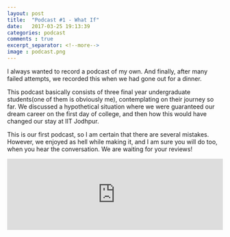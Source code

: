 ```yaml
---
layout: post
title:  "Podcast #1 - What If"
date:   2017-03-25 19:13:39
categories: podcast
comments : true
excerpt_separator: <!--more-->
image : podcast.png
---
```


I always wanted to record a podcast of my own. And finally, after many failed attempts, we recorded this
when we had gone out for a dinner.

This podcast basically consists of three final year undergraduate students(one of them is obviously me), contemplating on their journey so far. We discussed a hypothetical situation where we were guaranteed our dream career on the first day of
college, and then how this would have changed our stay at IIT Jodhpur.

<!--more-->
This is our first podcast, so I am certain that there are several mistakes. However, we enjoyed as hell while making it, and I am sure you will do too, when you hear the conversation. We are waiting for your reviews!

<iframe
width="100%"
height="166"
scrolling="no"
frameborder="no"
src="https://w.soundcloud.com/player/?url=https%3A//api.soundcloud.com/tracks/314453779&amp;color=ff5500&amp;auto_play=false&amp;hide_related=false&amp;show_comments=true&amp;show_user=true&amp;show_reposts=false">
</iframe>

